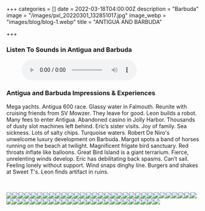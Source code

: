 +++
categories = []
date = 2022-03-18T04:00:00Z
description = "Barbuda"
image = "/images/pxl_20220301_132851017.jpg"
image_webp = "images/blog/blog-1.webp"
title = "ANTIGUA AND BARBUDA"

+++
<p> <p>

### Listen To Sounds in Antigua and Barbuda

<figure> <figcaption></figcaption> <audio controls src="/images/antigua-audio-for-blog-mixdown.mp3"> Your browser does not support the <code>audio</code> element. </audio> </figure> <p>

### Antigua and Barbuda Impressions & Experiences

<span class="impressions">Mega yachts. Antigua 600 race. Glassy water in Falmouth. Reunite with cruising friends from SV Mowzer. They leave for good. Leon builds a robot. Many fees to enter Antigua. Abandoned casino in Jolly Harbor. Thousands of dusty slot machines left behind. Eric’s sister visits. Joy of family. Sea sickness. Lots of salty chips. Turquoise waters. Robert De Niro's unwelcome luxury development on Barbuda. Margot spots a band of horses running on the beach at twilight. Magnificent frigate bird sanctuary. Red throats inflate like balloons. Great Bird Island is a giant terrarium. Fierce, unrelenting winds develop. Eric has debilitating back spasms. Can’t sail. Feeling lonely without support. Wind snaps dinghy line. Burgers and shakes at Sweet T's. Leon finds artifact in ruins.</span>

<br>

![](/images/img_7049.jpg)![](/images/img_7257.jpg)![](/images/img_7230.jpg)![](/images/img_6931.jpg)![](/images/img_6862.jpg)![](/images/img_1507.jpg)![](/images/pxl_20220305_211550655.jpg)![](/images/img_1576.jpg)![](/images/img_1475.jpg)![](/images/pxl_20220301_152028496.jpg)![](/images/img_7110.jpg)![](/images/img_6853.jpg)![](/images/pxl_20220303_121203573.jpg)![](/images/pxl_20220227_143236398.jpg)![](/images/img_7279.jpg)![](/images/img_7193.jpg)![](/images/img_1478.jpg)![](/images/img_1459.jpg)![](/images/pxl_20220310_141730215.jpg)![](/images/pxl_20220302_142746630.jpg)![](/images/pxl_20220301_134051650.jpg)![](/images/img_7106.jpg)![](/images/pxl_20220315_230512579-night.jpg)![](/images/pxl_20220304_215210675.jpg)![](/images/pxl_20220305_211405014-portrait.jpg)![](/images/pxl_20220305_204959981.jpg)![](/images/pxl_20220224_142034666.jpg)![](/images/img_1519.jpg)![](/images/img_1442.jpg)![](/images/pxl_20220318_235058346.jpg)![](/images/pxl_20220303_121602996.jpg)![](/images/pxl_20220301_152316084.jpg)![](/images/pxl_20220302_150652294.jpg)![](/images/pxl_20220302_142922042.jpg)![](/images/pxl_20220302_142800161.jpg)![](/images/pxl_20220301_145047368-portrait.jpg)![](/images/pxl_20220225_175614276.jpg)![](/images/img_7064.jpg)![](/images/img_6844.jpg)![](/images/img_1480.jpg)![](/images/pxl_20220301_145018114-portrait.jpg)![](/images/img_1888.jpg)![](/images/pxl_20220314_151037447.jpg)![](/images/pxl_20220305_205036483.jpg)![](/images/pxl_20220301_145111471-portrait.jpg)![](/images/pxl_20220224_232711692.jpg)![](/images/img_1566.jpg)![](/images/img_1419.jpg)![](/images/img_1434.jpg)![](/images/img_1461.jpg)![](/images/img_1452.jpg)![](/images/pxl_20220301_132851017.jpg)![](/images/img_1372.jpg)![](/images/img_1413.jpg)![](/images/img_1393.jpg)![](/images/img_1401.jpg)
